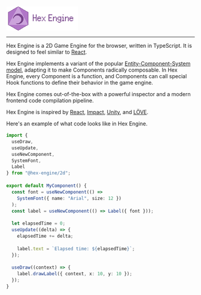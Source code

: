 ![Hex Engine Logo](logo-image.png)

---

Hex Engine is a 2D Game Engine for the browser, written in TypeScript. It is designed to feel similar to [React](https://reactjs.org/).

Hex Engine implements a variant of the popular [Entity-Component-System model](https://en.wikipedia.org/wiki/Entity_component_system), adapting it to make Components radically composable. In Hex Engine, every Component is a function, and Components can call special Hook functions to define their behavior in the game engine.

Hex Engine comes out-of-the-box with a powerful inspector and a modern frontend code compilation pipeline.

Hex Engine is inspired by [React](https://reactjs.org/), [Impact](https://impactjs.com/), [Unity](https://unity.com/), and [LÖVE](https://love2d.org/).

Here's an example of what code looks like in Hex Engine.

```ts
import {
  useDraw,
  useUpdate,
  useNewComponent,
  SystemFont,
  Label
} from "@hex-engine/2d";

export default MyComponent() {
  const font = useNewComponent(() =>
    SystemFont({ name: "Arial", size: 12 })
  );
  const label = useNewComponent(() => Label({ font }));

  let elapsedTime = 0;
  useUpdate((delta) => {
    elapsedTime += delta;

    label.text = `Elapsed time: ${elapsedTime}`;
  });

  useDraw((context) => {
    label.drawLabel({ context, x: 10, y: 10 });
  });
}
```
